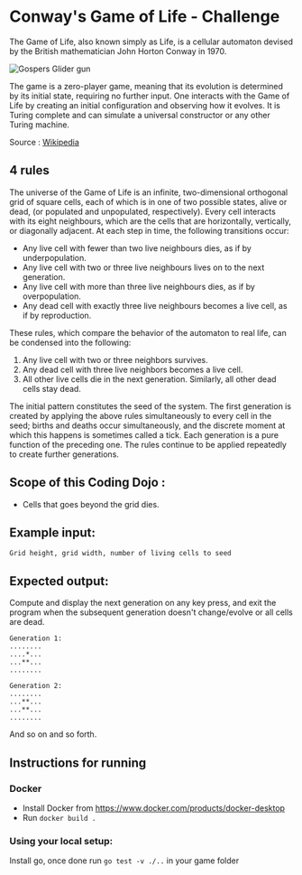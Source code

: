 # Conway's Game of Life - Challenge

The Game of Life, also known simply as Life, is a cellular automaton devised by the British mathematician John Horton Conway in 1970.

![Gospers Glider gun](/resources/gospers-glider-gun.gif)

The game is a zero-player game, meaning that its evolution is determined by its initial state, requiring no further input. One interacts with the Game of Life by creating an initial configuration and observing how it evolves. It is Turing complete and can simulate a universal constructor or any other Turing machine.

Source : [Wikipedia](https://en.wikipedia.org/wiki/Conway%27s_Game_of_Life)

## 4 rules

The universe of the Game of Life is an infinite, two-dimensional orthogonal grid of square cells, each of which is in one of two possible states, alive or dead, (or populated and unpopulated, respectively). Every cell interacts with its eight neighbours, which are the cells that are horizontally, vertically, or diagonally adjacent. At each step in time, the following transitions occur:

* Any live cell with fewer than two live neighbours dies, as if by underpopulation.
* Any live cell with two or three live neighbours lives on to the next generation.
* Any live cell with more than three live neighbours dies, as if by overpopulation.
* Any dead cell with exactly three live neighbours becomes a live cell, as if by reproduction.

These rules, which compare the behavior of the automaton to real life, can be condensed into the following:

1. Any live cell with two or three neighbors survives.
2. Any dead cell with three live neighbors becomes a live cell.
3. All other live cells die in the next generation. Similarly, all other dead cells stay dead.

The initial pattern constitutes the seed of the system. The first generation is created by applying the above rules simultaneously to every cell in the seed; births and deaths occur simultaneously, and the discrete moment at which this happens is sometimes called a tick. Each generation is a pure function of the preceding one. The rules continue to be applied repeatedly to create further generations.

## Scope of this Coding Dojo :

* Cells that goes beyond the grid dies.

## Example input:
```
Grid height, grid width, number of living cells to seed
```
## Expected output:
Compute and display the next generation on any key press, and exit the program when the subsequent generation doesn't change/evolve or all cells are dead.
```
Generation 1:
........
....*...
...**...
........

Generation 2:
........
...**...
...**...
........
```
And so on and so forth.

## Instructions for running

### Docker
- Install Docker from https://www.docker.com/products/docker-desktop
- Run `docker build .`

### Using your local setup:
Install go, once done run `go test -v ./..` in your game folder